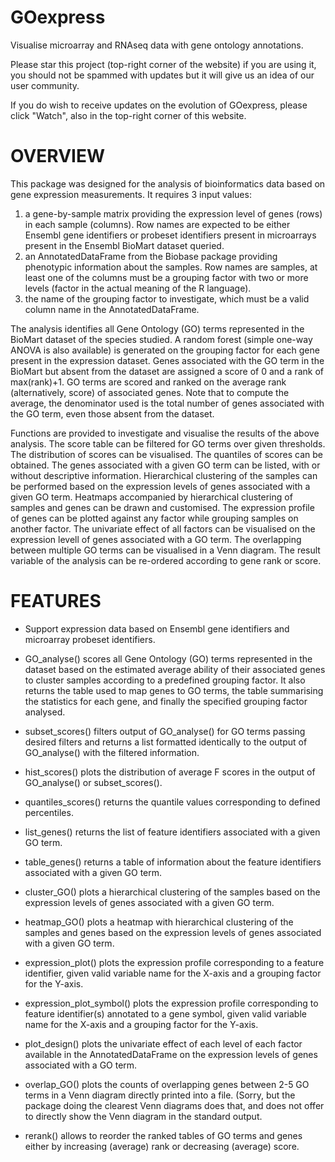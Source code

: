 GOexpress
=======

Visualise microarray and RNAseq data with gene ontology annotations.

Please star this project (top-right corner of the website) if you 
are using it, you should not be spammed with updates but it will give
us an idea of our user community.

If you do wish to receive updates on the evolution of GOexpress, please
click "Watch", also in the top-right corner of this website.

# OVERVIEW

This package was designed for the analysis of bioinformatics
data based on gene expression measurements. It requires 3 input
values:

1. a gene-by-sample matrix providing the expression level
of genes (rows) in each sample (columns). Row names are expected to be
either Ensembl gene identifiers or probeset identifiers present in
microarrays present in the Ensembl BioMart dataset queried.
2. an AnnotatedDataFrame from the Biobase package providing phenotypic
information about the samples. Row names are samples, at least one of
the columns must be a grouping factor with two or more levels (factor
in the actual meaning of the R language).
3. the name of the grouping factor to investigate, which must be a
valid column name in the AnnotatedDataFrame.

The analysis identifies all Gene Ontology (GO) terms represented
in the BioMart dataset of the species studied. A random forest
(simple one-way ANOVA is also available) is generated on the 
grouping factor for each gene present in the expression dataset. Genes
associated with the GO term in the BioMart but absent from the dataset
are assigned a score of 0 and a rank of max(rank)+1. GO terms are
scored and ranked on the average rank (alternatively, score) of
associated genes. Note that to compute the average, the denominator used is the
total number of genes associated with the GO term, even those absent from the
dataset.

Functions are provided to investigate and visualise the results of
the above analysis. The score table can be filtered for GO terms over
given thresholds. The distribution of scores can be visualised. The
quantiles of scores can be obtained. The genes associated with a
given GO term can be listed, with or without descriptive information.
Hierarchical clustering of the samples can be performed based on the
expression levels of genes associated with a given GO term. Heatmaps
accompanied by hierarchical clustering of samples and genes can be
drawn and customised. The expression profile of genes can be plotted
against any factor while grouping samples on another factor. The 
univariate effect of all factors can be visualised on the expression
levell of genes associated with a GO term. The overlapping between
multiple GO terms can be visualised in a Venn diagram. The result
variable of the analysis can be re-ordered according to gene rank or
score.


# FEATURES

  * Support expression data based on Ensembl gene identifiers and
microarray probeset identifiers.

  * GO_analyse() scores all Gene Ontology (GO) terms represented in
the dataset based on the estimated average ability of their associated
genes to cluster samples according to a predefined grouping factor. It
also returns the table used to map genes to GO terms, the table
summarising the statistics for each gene, and finally the specified
grouping factor analysed.
  
  * subset_scores() filters output of GO_analyse() for GO terms passing
desired filters and returns a list formatted identically to the 
output of GO_analyse() with the filtered information.

  * hist_scores() plots the distribution of average F scores in the
output of GO_analyse() or subset_scores().

  * quantiles_scores() returns the quantile values corresponding
to defined percentiles.

  * list_genes() returns the list of feature identifiers associated
with a given GO term.

  * table_genes() returns a table of information about the feature
identifiers associated with  a given GO term.

  * cluster_GO() plots a hierarchical clustering of the samples
based on the expression levels of genes associated with a given
GO term.

  * heatmap_GO() plots a heatmap with hierarchical clustering of the samples
and genes based on the expression levels of genes associated with a given GO
term.

  * expression_plot() plots the expression profile corresponding to a feature identifier, given valid variable name for the X-axis and a grouping factor for
the Y-axis.

  * expression_plot_symbol() plots the expression profile corresponding to
feature identifier(s) annotated to a gene symbol, given valid variable name for
the X-axis and a grouping factor for the Y-axis.

  * plot_design() plots the univariate effect of each level of each
factor available in the AnnotatedDataFrame on the expression levels
of genes associated with a GO term.

  * overlap_GO() plots the counts of overlapping genes between 2-5
GO terms in a Venn diagram directly printed into a file. (Sorry, but
the package doing the clearest Venn diagrams does that, and does not
offer to directly show the Venn diagram in the standard output.

  * rerank() allows to reorder the ranked tables of GO terms and
genes either by increasing (average) rank or decreasing (average)
score.
